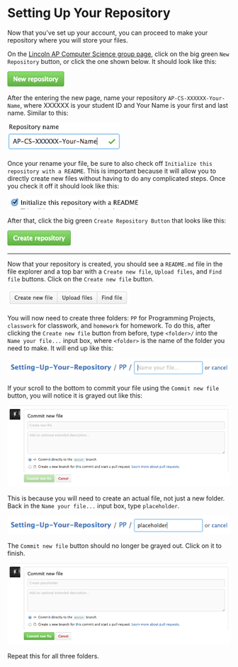 # Setting Up Your Repository

Now that you've set up your account, you can proceed to make your repository where you will store your files.

On the [Lincoln AP Computer Science group page](https://github.com/Lincoln-AP-Computer-Science), click on the big green `New Repository` button, or click the one shown below. It should look like this:

[![New Repository Button](img/New%20Repository%20Button.png)](https://github.com/organizations/Lincoln-AP-Computer-Science/repositories/new)

After the entering the new page, name your repository `AP-CS-XXXXXX-Your-Name`, where XXXXXX is your student ID and Your Name is your first and last name. Similar to this:

![Repository Name](img/Repository%20Name.png)

Once your rename your file, be sure to also check off `Initialize this repository with a README`. This is important because it will allow you to directly create new files without having to do any complicated steps. Once you check it off it should look like this:

![README Checkbox](img/README%20Checkbox.png)

After that, click the big green `Create Repository Button` that looks like this:

![Create Repository Button](img/Create%20Repository%20Button.png)

---

Now that your repository is created, you should see a `README.md` file in the file explorer and a top bar with a `Create new file`, `Upload files`, and `Find file` buttons. Click on the `Create new file` button.

![Create New File Button](img/Create%20New%20File%20Button.png)

You will now need to create three folders: `PP` for Programming Projects, `classwork` for classwork, and `homework` for homework. To do this, after clicking the `Create new file` button from before, type `<folder>/` into the `Name your file...` input box, where `<folder>` is the name of the folder you need to make. It will end up like this: 

![Create Folder](img/Create%20Folder.png)

If your scroll to the bottom to commit your file using the `Commit new file` button, you will notice it is grayed out like this:

![Cannot Commit](img/Cannot%20Commit.png)

This is because you will need to create an actual file, not just a new folder. Back in the `Name your file...` input box, type `placeholder`.

![Create File](img/Create%20File.png)

The `Commit new file` button should no longer be grayed out. Click on it to finish.

![Can Commit](img/Can%20Commit.png)

Repeat this for all three folders.
